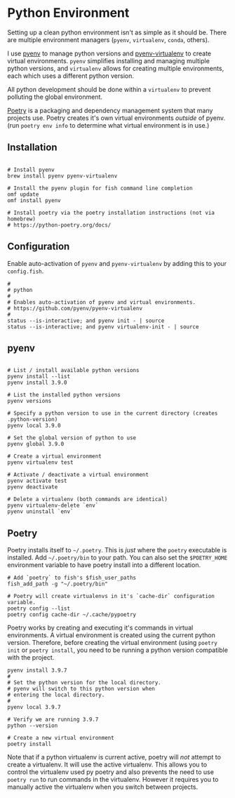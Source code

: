 # Python Environment

Setting up a clean python environment isn't as simple as it should be. There are
multiple environment managers (`pyenv`, `virtualenv`, `conda`, others).

I use [pyenv](https://github.com/pyenv/pyenv) to manage python versions and
[pyenv-virtualenv](https://github.com/pyenv/pyenv-virtualenv) to create virtual
environments. `pyenv` simplifies installing and managing multiple python
versions, and `virtualenv` allows for creating multiple environments, each which
uses a different python version.

All python development should be done within a `virtualenv` to prevent polluting
the global environment.

[Poetry](https://python-poetry.org) is a packaging and dependency management
system that many projects use. Poetry creates it's own virtual environments
*outside* of pyenv. (run `poetry env info` to determine what virtual environment
is in use.)


## Installation

```shell

# Install pyenv
brew install pyenv pyenv-virtualenv

# Install the pyenv plugin for fish command line completion
omf update
omf install pyenv

# Install poetry via the poetry installation instructions (not via homebrew)
# https://python-poetry.org/docs/

```

## Configuration

Enable auto-activation of `pyenv` and `pyenv-virtualenv` by adding this to your
`config.fish`.

```shell
#
# python
#
# Enables auto-activation of pyenv and virtual environments.
# https://github.com/pyenv/pyenv-virtualenv
#
status --is-interactive; and pyenv init - | source
status --is-interactive; and pyenv virtualenv-init - | source
```

## pyenv

```shell

# List / install available python versions
pyenv install --list
pyenv install 3.9.0

# List the installed python versions
pyenv versions

# Specify a python version to use in the current directory (creates .python-version)
pyenv local 3.9.0

# Set the global version of python to use
pyenv global 3.9.0

# Create a virtual environment
pyenv virtualenv test

# Activate / deactivate a virtual environment
pyenv activate test
pyenv deactivate

# Delete a virtualenv (both commands are identical)
pyenv virtualenv-delete `env`
pyenv uninstall `env`

```

## Poetry

Poetry installs itself to `~/.poetry`. This is *just* where the `poetry`
executable is installed. Add `~/.poetry/bin` to your path. You can also set the
`$POETRY_HOME` environment variable to have poetry install into a different
location.

```shell
# Add `poetry` to fish's $fish_user_paths
fish_add_path -g "~/.poetry/bin"

# Poetry will create virtualenvs in it's `cache-dir` configuration variable.
poetry config --list
poetry config cache-dir ~/.cache/pypoetry
```

Poetry works by creating and executing it's commands in virtual environments. A
virtual environment is created using the current python version. Therefore,
before creating the virtual environment (using `poetry init` or `poetry
install`, you need to be running a python version compatible with the project.

```shell
pyenv install 3.9.7
#
# Set the python version for the local directory.
# pyenv will switch to this python version when
# entering the local directory.
#
pyenv local 3.9.7

# Verify we are running 3.9.7
python --version

# Create a new virtual environment
poetry install
```

Note that if a python virtualenv is current active, poetry will *not* attempt to
create a virtualenv. It will use the active virtualenv. This allows you to
control the virtualenv used py poetry and also prevents the need to use `poetry
run` to run commands in the virtualenv. However it requires you to manually
active the virtualenv when you switch between projects.
